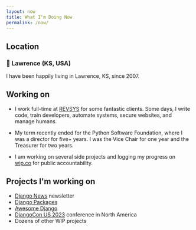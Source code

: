 ```yaml
---
layout: now
title: What I'm Doing Now
permalink: /now/
---
```


## Location

### 🏡 Lawrence (KS, USA)

I have been happily living in Lawrence, KS, since 2007.

## Working on

- I work full-time at [REVSYS][] for some fantastic clients.
  Some days, I write code, train developers, automate systems, secure websites, and manage humans.

- My term recently ended for the Python Software Foundation, where I was a director for five+ years. I was the Vice Chair for one year and the Treasurer for two years.

- I am working on several side projects and logging my progress on [wip.co][] for public accountability.

## Projects I'm working on

- [Django News][] newsletter
- [Django Packages][]
- [Awesome Django][]
- [DjangoCon US 2023][] conference in North America
- Dozens of other WIP projects

[#jeffisrunning]: https://twitter.com/search?q=%23jeffisrunning&src=typd
[Awesome Django]: https://awesomedjango.org
[Django News]: https://django-news.com/
[Django Packages]: https://djangopackages.org/
[DjangoCon US 2023]: https://2023.djangocon.us/
[RevSys]: https://www.revsys.com/
[wip.co]: https://wip.co/@jefftriplett

